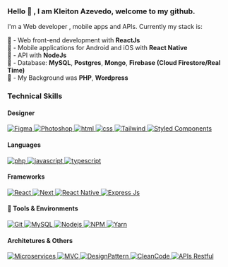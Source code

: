 ### Hello  👋 , I am Kleiton Azevedo, welcome to my github.

I'm a Web developer , mobile apps and APIs. Currently my stack is: 

 :rocket: - Web front-end development with **ReactJs** <br/>
 :rocket: - Mobile applications for Android and iOS with **React Native** <br/> 
 :rocket: - API with **NodeJs** <br/>
 :rocket: - Database: **MySQL**, **Postgres**, **Mongo**, **Firebase (Cloud Firestore/Real Time)** <br/>
 :rocket: - My Background was  **PHP**, **Wordpress** <br/>


### Technical Skills


#### Designer <br/>

<a href="#">
      <img alt="Figma" src="https://img.shields.io/badge/Figma-0076D0.svg?style=for-the-badge&logo=figma&logoColor=white" />
</a>
<a href="#">
      <img alt="Photoshop" src="https://img.shields.io/badge/Photoshop-0076D0.svg?style=for-the-badge&logo=adobe-photoshop&logoColor=white" />
</a>

<a href="#">
      <img alt="html" src="https://img.shields.io/badge/Html-0076D0.svg?style=for-the-badge&logo=html5&logoColor=white" />
</a>

<a href="#">
      <img alt="css" src="https://img.shields.io/badge/Css-0076D0.svg?style=for-the-badge&logo=css3&logoColor=white" />
</a>

<a href="#">
      <img alt="Tailwind" src="https://img.shields.io/badge/Tailwind-0076D0.svg?style=for-the-badge&logo=tailwindcss&logoColor=white" />
</a>

<a href="#">
      <img alt="Styled Components" src="https://img.shields.io/badge/Styled Components-0076D0.svg?style=for-the-badge&logo=styledcomponents&logoColor=white" />
</a>

#### Languages

<a href="#">
      <img alt="php" src="https://img.shields.io/badge/php-0076D0.svg?style=for-the-badge&logo=php&logoColor=white" />
</a>

<a href="#">
      <img alt="javascript" src="https://img.shields.io/badge/JavaScript-0076D0.svg?style=for-the-badge&logo=javascript&logoColor=white" />
</a>
<a href="#">
      <img alt="typescript" src="https://img.shields.io/badge/typescript-0076D0.svg?style=for-the-badge&logo=typescript&logoColor=white" />
</a>


#### Frameworks

<a href="#">
      <img alt="React" src="https://img.shields.io/badge/react-0076D0.svg?style=for-the-badge&logo=react&logoColor=white" />
</a>

<a href="#">
      <img alt="Next" src="https://img.shields.io/badge/next-0076D0.svg?style=for-the-badge&logo=next.js&logoColor=white" />
</a>

<a href="#">
      <img alt="React Native" src="https://img.shields.io/badge/react Native-0076D0.svg?style=for-the-badge&logo=react&logoColor=white" />
</a>

<a href="#">
      <img alt="Express Js" src="https://img.shields.io/badge/express JS-0076D0.svg?style=for-the-badge&logo=express&logoColor=white" />
</a>


#### :wrench: Tools & Environments

<a href="#">
      <img alt="Git" src="https://img.shields.io/badge/Git-0076D0.svg?style=for-the-badge&logo=git&logoColor=white" />
</a>
<a href="#">
      <img alt="MySQL" src="https://img.shields.io/badge/MySQL-0076D0.svg?style=for-the-badge&logo=mysql&logoColor=white" />
</a>
<a href="#">
      <img alt="Nodejs" src="https://img.shields.io/badge/node-0076D0.svg?style=for-the-badge&logo=node.js&logoColor=white" />
</a>
<a href="#">
      <img alt="NPM" src="https://img.shields.io/badge/NPM-0076D0.svg?style=for-the-badge&logo=npm&logoColor=white" />
</a>
<a href="#">
      <img alt="Yarn" src="https://img.shields.io/badge/Yarn-0076D0.svg?style=for-the-badge&logo=yarn&logoColor=white" />
</a>



#### Architetures & Others

<p align="left">

<a href="#">
      <img alt="Microservices" src="https://img.shields.io/badge/Microservices-0076D0.svg?style=for-the-badge" />
</a>
<a href="#">
      <img alt="MVC" src="https://img.shields.io/badge/MVC-0076D0.svg?style=for-the-badge" />
</a>
<a href="#">
      <img alt="DesignPattern" src="https://img.shields.io/badge/DesignPattern-0076D0.svg?style=for-the-badge" />
</a>
<a href="#">
      <img alt="CleanCode" src="https://img.shields.io/badge/CleanCode-0076D0.svg?style=for-the-badge" />
</a>
<a href="#">
      <img alt="APIs Restful" src="https://img.shields.io/badge/APIs%20Restful-0076D0.svg?style=for-the-badge" />
</a>
</p>
</br>

